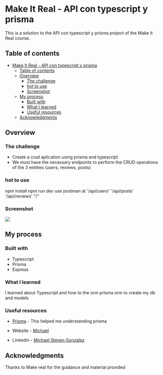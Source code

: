 # Make It Real - API con typescript y prisma

This is a solution to the API con typescript y prisma project of the Make It Real course.

## Table of contents

- [Make It Real - API con typescript y prisma](#make-it-real---api-con-typescript-y-prisma)
  - [Table of contents](#table-of-contents)
  - [Overview](#overview)
    - [The challenge](#the-challenge)
    - [hot to use](#hot-to-use)
    - [Screenshot](#screenshot)
  - [My process](#my-process)
    - [Built with](#built-with)
    - [What I learned](#what-i-learned)
    - [Useful resources](#useful-resources)
  - [Acknowledgments](#acknowledgments)


## Overview

### The challenge

- Create a crud aplication using prisma and typescript
- We must have the necessary endpoints to perform the CRUD operations of the 3 entities (users, reviews, posts)

### hot to use 

npm install 
npm run dev
use postman at 
 '/api/users'
'/api/posts' 
'/api/reviews' 
"/"
### Screenshot

![](./screenshot.jpg)


## My process

### Built with

- Typescript
- Prisma
- Express

### What I learned

I learned about Typescript and how to the  orm prisma orm to create my db and models 

### Useful resources

- [Prisma](https://www.prisma.io/) - This helped me understanding prisma


- Website - [Michael](https://github.com/Mike2020x)
- Linkedin - [Michael Steven Gonzalez](https://www.linkedin.com/in/michael-steven-gonzalez-5a6518122/)


## Acknowledgments

Thanks to Make real for the guidance and material provided 
